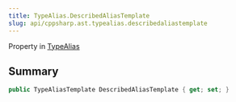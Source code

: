 ```yaml
---
title: TypeAlias.DescribedAliasTemplate
slug: api/cppsharp.ast.typealias.describedaliastemplate
---
```

Property in [TypeAlias](/api/cppsharp/ast/typealias)

## Summary



```csharp
public TypeAliasTemplate DescribedAliasTemplate { get; set; }
```

